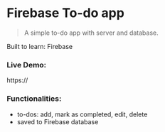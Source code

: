 # Firebase To-do app

> A simple to-do app with server and database.

Built to learn: Firebase

### Live Demo:

https://

### Functionalities:

- to-dos: add, mark as completed, edit, delete
- saved to Firebase database
